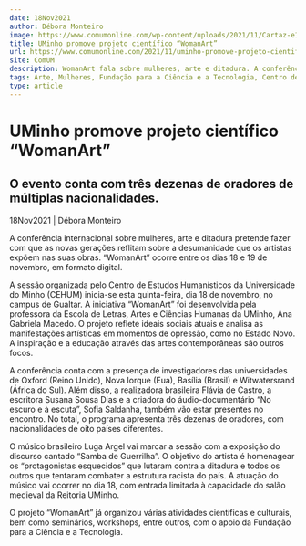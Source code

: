 ```yaml
---
date: 18Nov2021
author: Débora Monteiro
image: https://www.comumonline.com/wp-content/uploads/2021/11/Cartaz-e1637183575624-1500x1123.jpg
title: UMinho promove projeto científico “WomanArt”
url: https://www.comumonline.com/2021/11/uminho-promove-projeto-cientifico-womanart/
site: ComUM
description: WomanArt fala sobre mulheres, arte e ditadura. A conferência ocorre entre os dias 18 e 19 de novembro, no campus de Gualtar, via online.
tags: Arte, Mulheres, Fundação para a Ciência e a Tecnologia, Centro de Estudos Humanísticos da Universidade do Minho, Gabriela Macedo, ditadura, WomanArt
type: article
---
```



# UMinho promove projeto científico “WomanArt”

## O evento conta com três dezenas de oradores de múltiplas nacionalidades.

18Nov2021 | Débora Monteiro

A conferência internacional sobre mulheres, arte e ditadura pretende fazer com que as novas gerações reflitam sobre a desumanidade que os artistas expõem nas suas obras. “WomanArt” ocorre entre os dias 18 e 19 de novembro, em formato digital.

A sessão organizada pelo Centro de Estudos Humanísticos da Universidade do Minho (CEHUM) inicia-se esta quinta-feira, dia 18 de novembro, no campus de Gualtar. A iniciativa “WomanArt” foi desenvolvida pela professora da Escola de Letras, Artes e Ciências Humanas da UMinho, Ana Gabriela Macedo. O projeto reflete ideais sociais atuais e analisa as manifestações artísticas em momentos de opressão, como no Estado Novo. A inspiração e a educação através das artes contemporâneas são outros focos.

A conferência conta com a presença de investigadores das universidades de Oxford (Reino Unido), Nova Iorque (Eua), Basília (Brasil) e Witwatersrand (África do Sul). Além disso, a realizadora brasileira Flávia de Castro, a escritora Susana Sousa Dias e a criadora do áudio-documentário “No escuro e à escuta”, Sofia Saldanha, também vão estar presentes no encontro. No total, o programa apresenta três dezenas de oradores, com nacionalidades de oito países diferentes.

O músico brasileiro Luga Argel vai marcar a sessão com a exposição do discurso cantado “Samba de Guerrilha”. O objetivo do artista é homenagear os “protagonistas esquecidos” que lutaram contra a ditadura e todos os outros que tentaram combater a estrutura racista do país. A atuação do músico vai ocorrer no dia 18, com entrada limitada à capacidade do salão medieval da Reitoria UMinho.

O projeto “WomanArt” já organizou várias atividades científicas e culturais, bem como seminários, workshops, entre outros, com o apoio da Fundação para a Ciência e a Tecnologia.

